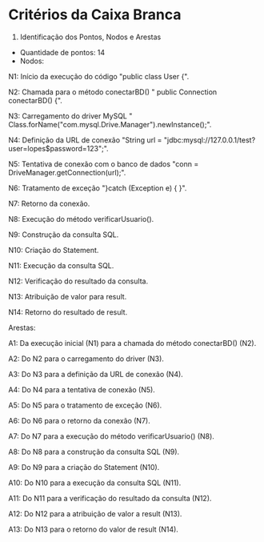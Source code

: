 # Critérios da Caixa Branca
1. Identificação dos Pontos, Nodos e Arestas
- Quantidade de pontos: 14
- Nodos:

N1: Início da execução do código "public class User {".

N2: Chamada para o método conectarBD() " public Connection conectarBD() {".

N3: Carregamento do driver MySQL " Class.forName("com.mysql.Drive.Manager").newInstance();".

N4: Definição da URL de conexão "String url = "jdbc:mysql://127.0.0.1/test?user=lopes$password=123";".

N5: Tentativa de conexão com o banco de dados "conn = DriveManager.getConnection(url);".

N6: Tratamento de exceção "}catch (Exception e) { }".

N7: Retorno da conexão.

N8: Execução do método verificarUsuario().

N9: Construção da consulta SQL.

N10: Criação do Statement.

N11: Execução da consulta SQL.

N12: Verificação do resultado da consulta.

N13: Atribuição de valor para result.

N14: Retorno do resultado de result.

Arestas:

A1: Da execução inicial (N1) para a chamada do método conectarBD() (N2).

A2: Do N2 para o carregamento do driver (N3).

A3: Do N3 para a definição da URL de conexão (N4).

A4: Do N4 para a tentativa de conexão (N5).

A5: Do N5 para o tratamento de exceção (N6).

A6: Do N6 para o retorno da conexão (N7).

A7: Do N7 para a execução do método verificarUsuario() (N8).

A8: Do N8 para a construção da consulta SQL (N9).

A9: Do N9 para a criação do Statement (N10).

A10: Do N10 para a execução da consulta SQL (N11).

A11: Do N11 para a verificação do resultado da consulta (N12).

A12: Do N12 para a atribuição de valor a result (N13).

A13: Do N13 para o retorno do valor de result (N14).
